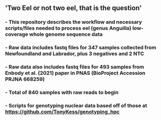 ## 'Two Eel or not two eel, that is the question'
### - This repository describes the workflow and necessary scripts/files needed to process eel (genus Anguilla) low-coverage whole genome sequence data
### - Raw data includes fastq files for 347 samples collected from Newfoundland and Labrador, plus 3 negatives and 2 NTC
### - Raw data also includes fastq files for 493 samples from Enbody et al. (2021) paper in PNAS (BioProject Accession PRJNA 668259)
### - Total of 840 samples with raw reads to begin
### - Scripts for genotyping nuclear data based off of those at https://github.com/TonyKess/genotyping_hpc 
